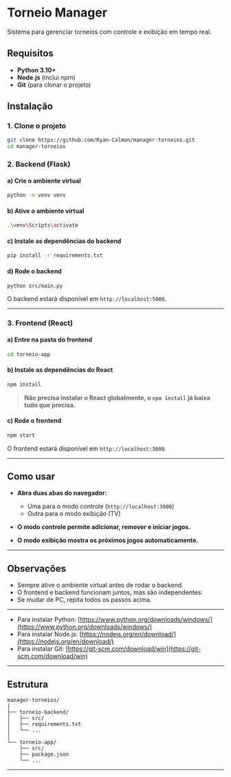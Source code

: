 # Torneio Manager

Sistema para gerenciar torneios com controle e exibição em tempo real.

## Requisitos

- **Python 3.10+**
- **Node.js** (inclui npm)
- **Git** (para clonar o projeto)

## Instalação

### 1. Clone o projeto

```sh
git clone https://github.com/Ryan-Calmon/manager-torneios.git
cd manager-torneios
```

### 2. Backend (Flask)

#### a) Crie o ambiente virtual

```sh
python -m venv venv
```

#### b) Ative o ambiente virtual

```sh
.\venv\Scripts\activate
```

#### c) Instale as dependências do backend

```sh
pip install -r requirements.txt
```

#### d) Rode o backend

```sh
python src/main.py
```

O backend estará disponível em `http://localhost:5000`.

---

### 3. Frontend (React)

#### a) Entre na pasta do frontend

```sh
cd torneio-app
```

#### b) Instale as dependências do React

```sh
npm install
```

> **Não precisa instalar o React globalmente, o `npm install` já baixa tudo que precisa.**

#### c) Rode o frontend

```sh
npm start
```

O frontend estará disponível em `http://localhost:3000`.

---

## Como usar

- **Abra duas abas do navegador:**
  - Uma para o modo controle (`http://localhost:3000`)
  - Outra para o modo exibição (TV)

- **O modo controle permite adicionar, remover e iniciar jogos.**
- **O modo exibição mostra os próximos jogos automaticamente.**

---

## Observações

- Sempre ative o ambiente virtual antes de rodar o backend.
- O frontend e backend funcionam juntos, mas são independentes.
- Se mudar de PC, repita todos os passos acima.

---


- Para instalar Python: [https://www.python.org/downloads/windows/](https://www.python.org/downloads/windows/)
- Para instalar Node.js: [https://nodejs.org/en/download/](https://nodejs.org/en/download/)
- Para instalar Git: [https://git-scm.com/download/win](https://git-scm.com/download/win)

---

## Estrutura

```
manager-torneios/
│
├── torneio-backend/
│   ├── src/
│   ├── requirements.txt
│   └── ...
│
└── torneio-app/
    ├── src/
    ├── package.json
    └── ...
```

---

